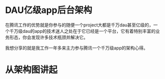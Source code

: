# DAU亿级app后台架构

在腾讯工作的优势就是你参与的随便一个project大都是千万dau甚至亿级的，一个千万级dau的app的技术迷人之处在于它已经是一个平台，它有着特别丰富的业务形态，你会发现许多技术瓶颈并解决它。

我想分享的就是我工作一年多来主力参与腾讯一个千万级app的架构心得。

# 从架构图讲起

